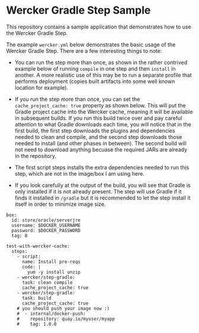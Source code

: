 # Wercker Gradle Step Sample

This repository contains a sample application that demonstrates how to use the Wercker Gradle Step. 

The example `wercker.yml` below demonstrates the basic usage of the Wercker Gradle Step.  There are a few interesting things to note:

* You can run the step more than once, as shown in the rather contrived example below of running `compile` in one step and then `install` in another.  A more realistic use of this may be to run a separate profile that performs deployment (copies built artifacts into some well known location for example).

* If you run the step more than once, you can set the `cache_project_cache: true` property as shown below.  This will put the Gradle project cache into the Wercker cache, meaning it will be available in subsequent builds.  If you run this build twice over and pay careful attention to what Gradle downloads each time, you will notice that in the first build, the first step downloads the plugins and dependencies needed to clean and compile, and the second step downloads those needed to install (and other phases in between).  The second build will not need to download anything becuase the required JARs are already in the repository. 

* The first script steps installs the extra dependencies needed to run this step, which are not in the image/box I am using here.

* If you look carefully at the output of the build, you will see that Gradle is only installed if it is not already present.  The step will use Gradle if it finds it installed in `/gradle` but it is recommended to let the step install it itself in order to minimize image size.

``` 
box:
  id: store/oracle/serverjre
  username: $DOCKER_USERNAME
  password: $DOCKER_PASSWORD
  tag: 8

test-with-wercker-cache:
  steps:
    - script:
      name: Install pre-reqs
      code: |
        yum -y install unzip
    - wercker/step-gradle:
      task: clean compile
      cache_project_cache: true
    - wercker/step-gradle:
      task: build
      cache_project_cache: true
    # you should push your image now :)
    #  - internal/docker-push:
    #    repository: quay.io/myuser/myapp
    #    tag: 1.0.0

```